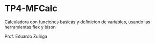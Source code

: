# TP4-MFCalc
Calculadora con funciones basicas y definicion de variables,
usando las herramientas flex y bison

Prof. Eduardo Zuñiga
